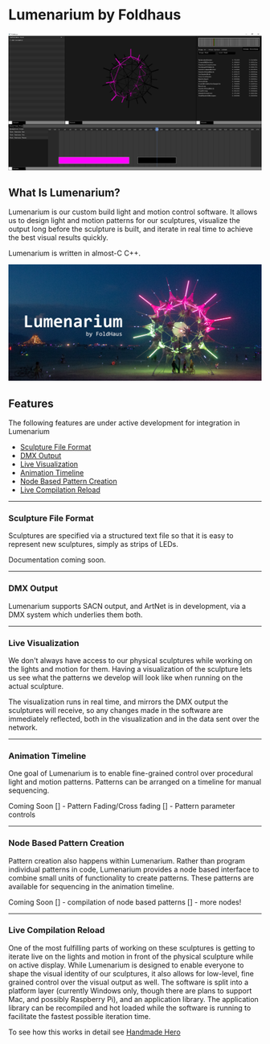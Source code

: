 # Lumenarium by Foldhaus
![Image of Lumenarium](./docs/images/hero-0.PNG)

## What Is Lumenarium?
Lumenarium is our custom build light and motion control software. It allows us to design light and motion patterns for our sculptures, visualize the output long before the sculpture is built, and iterate in real time to achieve the best visual results quickly.

Lumenarium is written in almost-C C++.

![Lumenarium Banner](./docs/images/splash.png)

## Features

The following features are under active development for integration in Lumenarium
* [Sculpture File Format](#sculpture-file-format)
* [DMX Output](#dmx-output)
* [Live Visualization](#live-visualization)
* [Animation Timeline](#animation-timeline)
* [Node Based Pattern Creation](#node-based-pattern-creation)
* [Live Compilation Reload](#live-compilation-reload)

***
### Sculpture File Format
Sculptures are specified via a structured text file so that it is easy to represent new sculptures, simply as strips of LEDs. 

Documentation coming soon.

***
### DMX Output
Lumenarium supports SACN output, and ArtNet is in development, via a DMX system which underlies them both.

***
### Live Visualization
We don't always have access to our physical sculptures while working on the lights and motion for them. Having a visualization of the sculpture lets us see what the patterns we develop will look like when running on the actual sculpture. 

The visualization runs in real time, and mirrors the DMX output the sculptures will receive, so any changes made in the software are immediately reflected, both in the visualization and in the data sent over the network.

***
### Animation Timeline
One goal of Lumenarium is to enable fine-grained control over procedural light and motion patterns. Patterns can be arranged on a timeline for manual sequencing. 

Coming Soon
[] - Pattern Fading/Cross fading
[] - Pattern parameter controls

***
### Node Based Pattern Creation
Pattern creation also happens within Lumenarium. Rather than program individual patterns in code, Lumenarium provides a node based interface to combine small units of functionality to create patterns. These patterns are available for sequencing in the animation timeline.

Coming Soon
[] - compilation of node based patterns
[] - more nodes!

***
### Live Compilation Reload
One of the most fulfilling parts of working on these sculptures is getting to iterate live on the lights and motion in front of the physical sculpture while on active display. While Lumenarium is designed to enable everyone to shape the visual identity of our sculptures, it also allows for low-level, fine grained control over the visual output as well. The software is split into a platform layer (currently Windows only, though there are plans to support Mac, and possibly Raspberry Pi), and an application library. The application library can be recompiled and hot loaded while the software is running to facilitate the fastest possible iteration time. 

To see how this works in detail see [Handmade Hero](https://guide.handmadehero.org/code/day022/)
